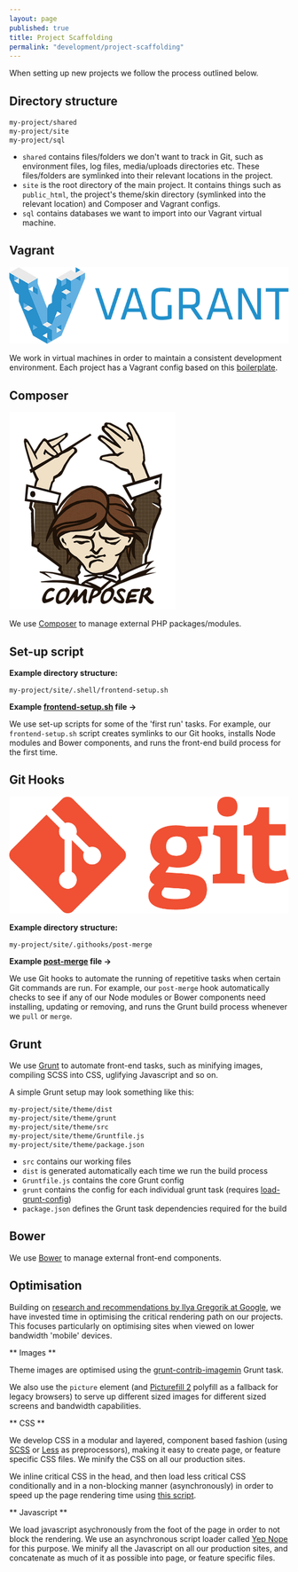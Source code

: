 ```yaml
---
layout: page
published: true
title: Project Scaffolding
permalink: "development/project-scaffolding"
---
```


When setting up new projects we follow the process outlined below.

## Directory structure

```
my-project/shared
my-project/site
my-project/sql
```

* `shared` contains files/folders we don't want to track in Git, such as environment files, log files, media/uploads directories etc. These files/folders are symlinked into their relevant locations in the project.
* `site` is the root directory of the main project. It contains things such as `public_html`, the project's theme/skin directory (symlinked into the relevant location) and Composer and Vagrant configs.
* `sql` contains databases we want to import into our Vagrant virtual machine.

## Vagrant

![logo_wide-cab47086.png](/assets/uploads/logo_wide-cab47086.png)

We work in virtual machines in order to maintain a consistent development environment. Each project has a Vagrant config based on this [boilerplate](https://github.com/gpmd/vagrant-puppet-boilerplate).

## Composer

![logo-composer-transparent.png](/assets/uploads/logo-composer-transparent.png)

We use [Composer](https://getcomposer.org/) to manage external PHP packages/modules.

## Set-up script

**Example directory structure:**

```
my-project/site/.shell/frontend-setup.sh
```

**Example [frontend-setup.sh](https://gist.github.com/matt-bailey/22122af72c7be33e3bf6#file-frontend-setup-sh) file →**

We use set-up scripts for some of the 'first run' tasks. For example, our `frontend-setup.sh` script creates symlinks to our Git hooks, installs Node modules and Bower components, and runs the front-end build process for the first time.

## Git Hooks

![Git-Logo-1788C.png](/assets/uploads/Git-Logo-1788C.png)

**Example directory structure:**

```
my-project/site/.githooks/post-merge
```

**Example [post-merge](https://gist.github.com/matt-bailey/bfdaaa290954e1a23f2f#file-post-merge) file →**

We use Git hooks to automate the running of repetitive tasks when certain Git commands are run. For example, our `post-merge` hook automatically checks to see if any of our Node modules or Bower components need installing, updating or removing, and runs the Grunt build process whenever we `pull` or `merge`.

## Grunt

We use [Grunt](http://gruntjs.com/) to automate front-end tasks, such as minifying images, compiling SCSS into CSS, uglifying Javascript and so on.

A simple Grunt setup may look something like this:

```
my-project/site/theme/dist
my-project/site/theme/grunt
my-project/site/theme/src
my-project/site/theme/Gruntfile.js
my-project/site/theme/package.json
```

* `src` contains our working files
* `dist` is generated automatically each time we run the build process
* `Gruntfile.js` contains the core Grunt config
* `grunt` contains the config for each individual grunt task (requires [load-grunt-config](https://github.com/firstandthird/load-grunt-config))
* `package.json` defines the Grunt task dependencies required for the build

## Bower

We use [Bower](http://bower.io/) to manage external front-end components.

## Optimisation

Building on [research and recommendations by Ilya Gregorik at Google](https://www.youtube.com/watch?v=YV1nKLWoARQ&feature=youtu.be), we have invested time in optimising the critical rendering path on our projects. This focuses particularly on optimising sites when viewed on lower bandwidth 'mobile' devices.

** Images **

Theme images are optimised using the [grunt-contrib-imagemin](https://github.com/gruntjs/grunt-contrib-imagemin) Grunt task.

We also use the `picture` element (and [Picturefill 2](http://scottjehl.github.io/picturefill/) polyfill as a fallback for legacy browsers) to serve up different sized images for different sized screens and bandwidth capabilities.

** CSS **

We develop CSS in a modular and layered, component based fashion (using [SCSS](http://sass-lang.com/) or [Less](http://lesscss.org/) as preprocessors), making it easy to create page, or feature specific CSS files. We minify the CSS on all our production sites.

We inline critical CSS in the head, and then load less critical CSS conditionally and in a non-blocking manner (asynchronously) in order to speed up the page rendering time using [this script](https://gist.github.com/matt-bailey/602b40c77a5d3381ff26#file-async-and-conditional-css-loading-html).

** Javascript **

We load javascript asychronously from the foot of the page in order to not block the rendering. We use an asynchronous script loader called [Yep Nope](http://yepnopejs.com/) for this purpose. We minify all the Javascript on all our production sites, and concatenate as much of it as possible into page, or feature specific files.